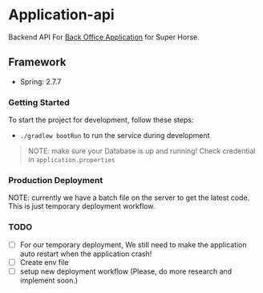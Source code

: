 # Application-api

Backend API For [Back Office Application](https://github.com/superhorseoffice1vn/Application) for Super Horse.

## Framework

- Spring: 2.7.7

### Getting Started

To start the project for development, follow these steps:

- `./gradlew bootRun` to run the service during development

> NOTE: make sure your Database is up and running! Check credential in `application.properties`

### Production Deployment

NOTE: currently we have a batch file on the server to get the latest code. This is just temporary deployment workflow.

### TODO

- [ ] For our temporary deployment, We still need to make the application auto restart when the application crash!
- [ ] Create env file
- [ ] setup new deployment workflow (Please, do more research and implement soon.)
